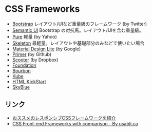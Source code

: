# CSS Frameworks

- [Bootstrap](http://getbootstrap.com/) レイアウト/UIなど重量級のフレームワーク (by Twitter) 
- [Semantic UI](http://semantic-ui.com/) Bootstrap の対抗馬。レイアウト/UIを含む重量級。
- [Pure](http://purecss.io/) 軽量 (by Yahoo)
- [Skeleton](http://getskeleton.com/) 最軽量。レイアウトや基礎部分のみなどで使いたい場合
- [Material Design Lite](http://www.getmdl.io/) (by Google)
- [Primer](http://primercss.io/) (by Github)
- [Scooter](http://dropbox.github.io/scooter/index.html) (by Dropbox)
- [Foundation](http://foundation.zurb.com/)
- [Bourbon](http://bourbon.io/)
- [Kube](https://imperavi.com/kube/)
- [HTML KickStart](http://www.99lime.com/elements/)
- [SkyBlue](http://stanko.github.io/skyblue/) 


## リンク

- [おススメのレスポンシブCSSフレームワークを紹介](http://webhack.hatenablog.com/entry/2015/07/10/214739)
- [CSS Front-end Frameworks with comparison - By usabli.ca](http://usablica.github.io/front-end-frameworks/compare.html)
